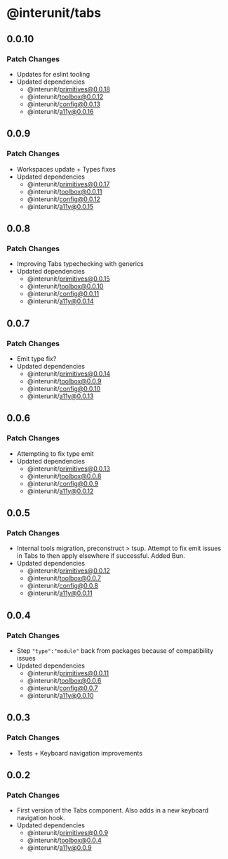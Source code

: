 # @interunit/tabs

## 0.0.10

### Patch Changes

- Updates for eslint tooling
- Updated dependencies
  - @interunit/primitives@0.0.18
  - @interunit/toolbox@0.0.12
  - @interunit/config@0.0.13
  - @interunit/a11y@0.0.16

## 0.0.9

### Patch Changes

- Workspaces update + Types fixes
- Updated dependencies
  - @interunit/primitives@0.0.17
  - @interunit/toolbox@0.0.11
  - @interunit/config@0.0.12
  - @interunit/a11y@0.0.15

## 0.0.8

### Patch Changes

- Improving Tabs typechecking with generics
- Updated dependencies
  - @interunit/primitives@0.0.15
  - @interunit/toolbox@0.0.10
  - @interunit/config@0.0.11
  - @interunit/a11y@0.0.14

## 0.0.7

### Patch Changes

- Emit type fix?
- Updated dependencies
  - @interunit/primitives@0.0.14
  - @interunit/toolbox@0.0.9
  - @interunit/config@0.0.10
  - @interunit/a11y@0.0.13

## 0.0.6

### Patch Changes

- Attempting to fix type emit
- Updated dependencies
  - @interunit/primitives@0.0.13
  - @interunit/toolbox@0.0.8
  - @interunit/config@0.0.9
  - @interunit/a11y@0.0.12

## 0.0.5

### Patch Changes

- Internal tools migration, preconstruct > tsup. Attempt to fix emit issues in Tabs to then apply elsewhere if successful. Added Bun.
- Updated dependencies
  - @interunit/primitives@0.0.12
  - @interunit/toolbox@0.0.7
  - @interunit/config@0.0.8
  - @interunit/a11y@0.0.11

## 0.0.4

### Patch Changes

- Step `"type":"module"` back from packages because of compatibility issues
- Updated dependencies
  - @interunit/primitives@0.0.11
  - @interunit/toolbox@0.0.6
  - @interunit/config@0.0.7
  - @interunit/a11y@0.0.10

## 0.0.3

### Patch Changes

- Tests + Keyboard navigation improvements

## 0.0.2

### Patch Changes

- First version of the Tabs component. Also adds in a new keyboard navigation hook.
- Updated dependencies
  - @interunit/primitives@0.0.9
  - @interunit/toolbox@0.0.4
  - @interunit/a11y@0.0.9
